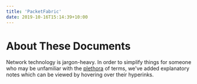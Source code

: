 ```yaml
---
title: 'PacketFabric'
date: 2019-10-16T15:14:39+10:00
---
```


<script src="/js/wz_tooltip.js"></script>

# About These Documents

Network technology is jargon-heavy. In order to simplify things for someone who may be unfamiliar with the <a href="javascript:;" onmouseover="Tip('A large or excessive amount of something; an overabundance.', WIDTH, 250, ABOVE, true)" onmouseout="UnTip()">plethora</a>  of terms, we've added explanatory notes which can be viewed by hovering over their hyperinks.








